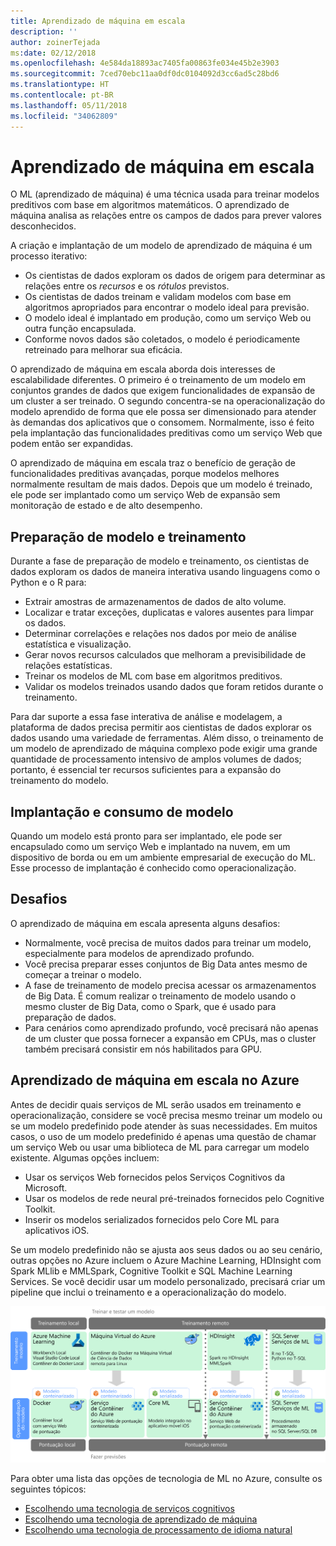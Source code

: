```yaml
---
title: Aprendizado de máquina em escala
description: ''
author: zoinerTejada
ms:date: 02/12/2018
ms.openlocfilehash: 4e584da18893ac7405fa00863fe034e45b2e3903
ms.sourcegitcommit: 7ced70ebc11aa0df0dc0104092d3cc6ad5c28bd6
ms.translationtype: HT
ms.contentlocale: pt-BR
ms.lasthandoff: 05/11/2018
ms.locfileid: "34062809"
---
```

# <a name="machine-learning-at-scale"></a>Aprendizado de máquina em escala

O ML (aprendizado de máquina) é uma técnica usada para treinar modelos preditivos com base em algoritmos matemáticos. O aprendizado de máquina analisa as relações entre os campos de dados para prever valores desconhecidos.

A criação e implantação de um modelo de aprendizado de máquina é um processo iterativo:

* Os cientistas de dados exploram os dados de origem para determinar as relações entre os *recursos* e os *rótulos* previstos.
* Os cientistas de dados treinam e validam modelos com base em algoritmos apropriados para encontrar o modelo ideal para previsão.
* O modelo ideal é implantado em produção, como um serviço Web ou outra função encapsulada.
* Conforme novos dados são coletados, o modelo é periodicamente retreinado para melhorar sua eficácia.

O aprendizado de máquina em escala aborda dois interesses de escalabilidade diferentes. O primeiro é o treinamento de um modelo em conjuntos grandes de dados que exigem funcionalidades de expansão de um cluster a ser treinado. O segundo concentra-se na operacionalização do modelo aprendido de forma que ele possa ser dimensionado para atender às demandas dos aplicativos que o consomem. Normalmente, isso é feito pela implantação das funcionalidades preditivas como um serviço Web que podem então ser expandidas.

O aprendizado de máquina em escala traz o benefício de geração de funcionalidades preditivas avançadas, porque modelos melhores normalmente resultam de mais dados. Depois que um modelo é treinado, ele pode ser implantado como um serviço Web de expansão sem monitoração de estado e de alto desempenho. 

## <a name="model-preparation-and-training"></a>Preparação de modelo e treinamento

Durante a fase de preparação de modelo e treinamento, os cientistas de dados exploram os dados de maneira interativa usando linguagens como o Python e o R para:

* Extrair amostras de armazenamentos de dados de alto volume.
* Localizar e tratar exceções, duplicatas e valores ausentes para limpar os dados.
* Determinar correlações e relações nos dados por meio de análise estatística e visualização.
* Gerar novos recursos calculados que melhoram a previsibilidade de relações estatísticas.
* Treinar os modelos de ML com base em algoritmos preditivos.
* Validar os modelos treinados usando dados que foram retidos durante o treinamento.

Para dar suporte a essa fase interativa de análise e modelagem, a plataforma de dados precisa permitir aos cientistas de dados explorar os dados usando uma variedade de ferramentas. Além disso, o treinamento de um modelo de aprendizado de máquina complexo pode exigir uma grande quantidade de processamento intensivo de amplos volumes de dados; portanto, é essencial ter recursos suficientes para a expansão do treinamento do modelo.

## <a name="model-deployment-and-consumption"></a>Implantação e consumo de modelo

Quando um modelo está pronto para ser implantado, ele pode ser encapsulado como um serviço Web e implantado na nuvem, em um dispositivo de borda ou em um ambiente empresarial de execução do ML. Esse processo de implantação é conhecido como operacionalização.

## <a name="challenges"></a>Desafios

O aprendizado de máquina em escala apresenta alguns desafios:

- Normalmente, você precisa de muitos dados para treinar um modelo, especialmente para modelos de aprendizado profundo.
- Você precisa preparar esses conjuntos de Big Data antes mesmo de começar a treinar o modelo.
- A fase de treinamento de modelo precisa acessar os armazenamentos de Big Data. É comum realizar o treinamento de modelo usando o mesmo cluster de Big Data, como o Spark, que é usado para preparação de dados. 
- Para cenários como aprendizado profundo, você precisará não apenas de um cluster que possa fornecer a expansão em CPUs, mas o cluster também precisará consistir em nós habilitados para GPU.

## <a name="machine-learning-at-scale-in-azure"></a>Aprendizado de máquina em escala no Azure

Antes de decidir quais serviços de ML serão usados em treinamento e operacionalização, considere se você precisa mesmo treinar um modelo ou se um modelo predefinido pode atender às suas necessidades. Em muitos casos, o uso de um modelo predefinido é apenas uma questão de chamar um serviço Web ou usar uma biblioteca de ML para carregar um modelo existente. Algumas opções incluem: 

- Usar os serviços Web fornecidos pelos Serviços Cognitivos da Microsoft.
- Usar os modelos de rede neural pré-treinados fornecidos pelo Cognitive Toolkit.
- Inserir os modelos serializados fornecidos pelo Core ML para aplicativos iOS. 

Se um modelo predefinido não se ajusta aos seus dados ou ao seu cenário, outras opções no Azure incluem o Azure Machine Learning, HDInsight com Spark MLlib e MMLSpark, Cognitive Toolkit e SQL Machine Learning Services. Se você decidir usar um modelo personalizado, precisará criar um pipeline que inclui o treinamento e a operacionalização do modelo. 

![Opções de modelo no Azure](./images/machine-learning-model-training-and-deployment.png)

Para obter uma lista das opções de tecnologia de ML no Azure, consulte os seguintes tópicos:

- [Escolhendo uma tecnologia de serviços cognitivos](../technology-choices/cognitive-services.md)
- [Escolhendo uma tecnologia de aprendizado de máquina](../technology-choices/data-science-and-machine-learning.md)
- [Escolhendo uma tecnologia de processamento de idioma natural](../technology-choices/natural-language-processing.md)
